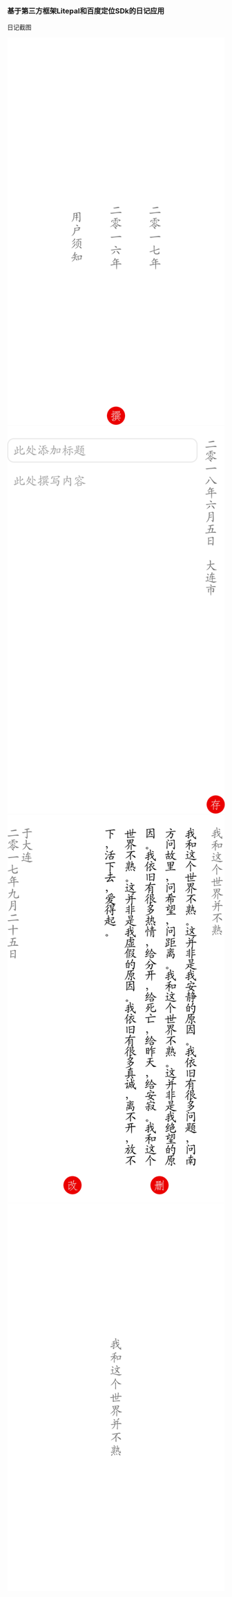 
### 基于第三方框架Litepal和百度定位SDk的日记应用 ###

日记截图

![](images/1.png)
![](images/2.png)
![](images/3.png)
![](images/4.png)